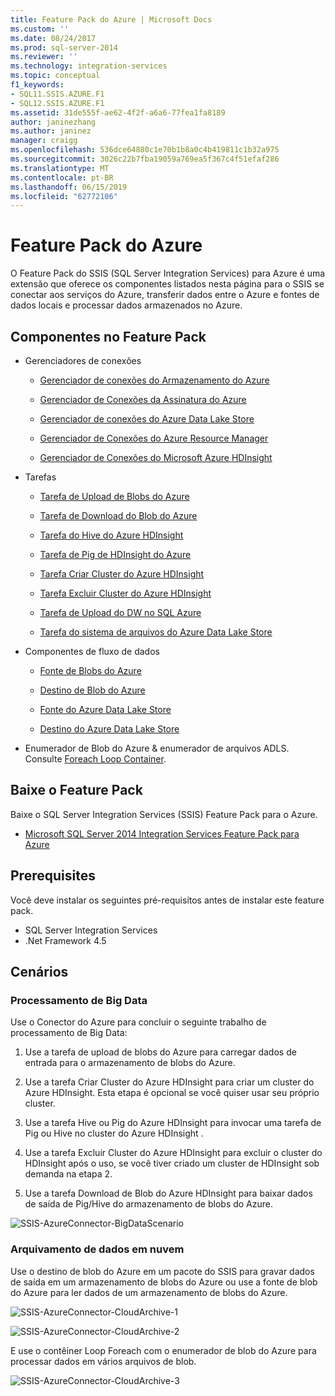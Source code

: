 ```yaml
---
title: Feature Pack do Azure | Microsoft Docs
ms.custom: ''
ms.date: 08/24/2017
ms.prod: sql-server-2014
ms.reviewer: ''
ms.technology: integration-services
ms.topic: conceptual
f1_keywords:
- SQL11.SSIS.AZURE.F1
- SQL12.SSIS.AZURE.F1
ms.assetid: 31de555f-ae62-4f2f-a6a6-77fea1fa8189
author: janinezhang
ms.author: janinez
manager: craigg
ms.openlocfilehash: 536dce64880c1e70b1b8a0c4b419811c1b32a975
ms.sourcegitcommit: 3026c22b7fba19059a769ea5f367c4f51efaf286
ms.translationtype: MT
ms.contentlocale: pt-BR
ms.lasthandoff: 06/15/2019
ms.locfileid: "62772106"
---
```

# <a name="azure-feature-pack"></a>Feature Pack do Azure
O Feature Pack do SSIS (SQL Server Integration Services) para Azure é uma extensão que oferece os componentes listados nesta página para o SSIS se conectar aos serviços do Azure, transferir dados entre o Azure e fontes de dados locais e processar dados armazenados no Azure.

## <a name="components-in-the-feature-pack"></a>Componentes no Feature Pack
  
-   Gerenciadores de conexões  
  
    -   [Gerenciador de conexões do Armazenamento do Azure](connection-manager/azure-storage-connection-manager.md)  
  
    -   [Gerenciador de Conexões da Assinatura do Azure](connection-manager/azure-subscription-connection-manager.md)  
    
    -   [Gerenciador de conexões do Azure Data Lake Store](../../2014/integration-services/azure-data-lake-store-connection-manager.md)
    
    -   [Gerenciador de Conexões do Azure Resource Manager](../../2014/integration-services/azure-resource-manager-connection-manager.md)
    
    -   [Gerenciador de Conexões do Microsoft Azure HDInsight](../../2014/integration-services/azure-hdinsight-connection-manager.md)
  
-   Tarefas  
  
    -   [Tarefa de Upload de Blobs do Azure](control-flow/azure-blob-upload-task.md)  
  
    -   [Tarefa de Download do Blob do Azure](control-flow/azure-blob-download-task.md)  
  
    -   [Tarefa do Hive do Azure HDInsight](control-flow/azure-hdinsight-hive-task.md)  
  
    -   [Tarefa de Pig de HDInsight do Azure](https://msdn.microsoft.com/library/mt146781(v=sql.120).aspx)
  
    -   [Tarefa Criar Cluster do Azure HDInsight](control-flow/azure-hdinsight-create-cluster-task.md)  
  
    -   [Tarefa Excluir Cluster do Azure HDInsight](control-flow/azure-hdinsight-delete-cluster-task.md)
    
    -   [Tarefa de Upload do DW no SQL Azure](../../2014/integration-services/azure-sql-dw-upload-task.md)    
    
    -   [Tarefa do sistema de arquivos do Azure Data Lake Store](control-flow/file-system-task.md)    
  
-   Componentes de fluxo de dados  
  
    -   [Fonte de Blobs do Azure](https://msdn.microsoft.com/library/mt146775(v=sql.120).aspx)  
  
    -   [Destino de Blob do Azure](data-flow/azure-blob-destination.md)  
    
    -   [Fonte do Azure Data Lake Store](../../2014/integration-services/azure-data-lake-store-source.md)
    
    -   [Destino do Azure Data Lake Store](../../2014/integration-services/azure-data-lake-store-destination.md)
  
-   Enumerador de Blob do Azure & enumerador de arquivos ADLS. Consulte [Foreach Loop Container](control-flow/foreach-loop-container.md).  
  
 
## <a name="download-the-feature-pack"></a>Baixe o Feature Pack  
Baixe o SQL Server Integration Services (SSIS) Feature Pack para o Azure.  
  
-   [Microsoft SQL Server 2014 Integration Services Feature Pack para Azure](https://www.microsoft.com/download/details.aspx?id=47366)  

## <a name="prerequisites"></a>Prerequisites  
Você deve instalar os seguintes pré-requisitos antes de instalar este feature pack.  
  
-   SQL Server Integration Services  
-   .Net Framework 4.5  
  
## <a name="scenarios"></a>Cenários  
  
### <a name="big-data-processing"></a>Processamento de Big Data  
 Use o Conector do Azure para concluir o seguinte trabalho de processamento de Big Data:  
  
1.  Use a tarefa de upload de blobs do Azure para carregar dados de entrada para o armazenamento de blobs do Azure.  
  
2.  Use a tarefa Criar Cluster do Azure HDInsight para criar um cluster do Azure HDInsight. Esta etapa é opcional se você quiser usar seu próprio cluster.  
  
3.  Use a tarefa Hive ou Pig do Azure HDInsight para invocar uma tarefa de Pig ou Hive no cluster do Azure HDInsight .  
  
4.  Use a tarefa Excluir Cluster do Azure HDInsight para excluir o cluster do HDInsight após o uso, se você tiver criado um cluster de HDInsight sob demanda na etapa 2.  
  
5.  Use a tarefa Download de Blob do Azure HDInsight para baixar dados de saída de Pig/Hive do armazenamento de blobs do Azure.  
  
 ![SSIS-AzureConnector-BigDataScenario](media/ssis-azureconnector-bigdatascenario.png "SSIS-AzureConnector-BigDataScenario")  
  
### <a name="cloud-data-archiving"></a>Arquivamento de dados em nuvem  
 Use o destino de blob do Azure em um pacote do SSIS para gravar dados de saída em um armazenamento de blobs do Azure ou use a fonte de blob do Azure para ler dados de um armazenamento de blobs do Azure.  
  
 ![SSIS-AzureConnector-CloudArchive-1](media/ssis-azureconnector-cloudarchive-1.png "SSIS-AzureConnector-CloudArchive-1")  
  
 ![SSIS-AzureConnector-CloudArchive-2](media/ssis-azureconnector-cloudarchive-2.png "SSIS-AzureConnector-CloudArchive-2")  
  
 E use o contêiner Loop Foreach com o enumerador de blob do Azure para processar dados em vários arquivos de blob.  
  
 ![SSIS-AzureConnector-CloudArchive-3](media/ssis-azureconnector-cloudarchive-3.png "SSIS-AzureConnector-CloudArchive-3")  
  
  
